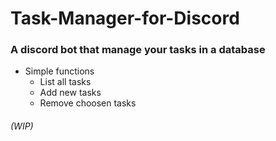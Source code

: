 # Task-Manager-for-Discord
### A discord bot that manage your tasks in a database
- Simple functions
  - List all tasks
  - Add new tasks
  - Remove choosen tasks
###### (WIP)
